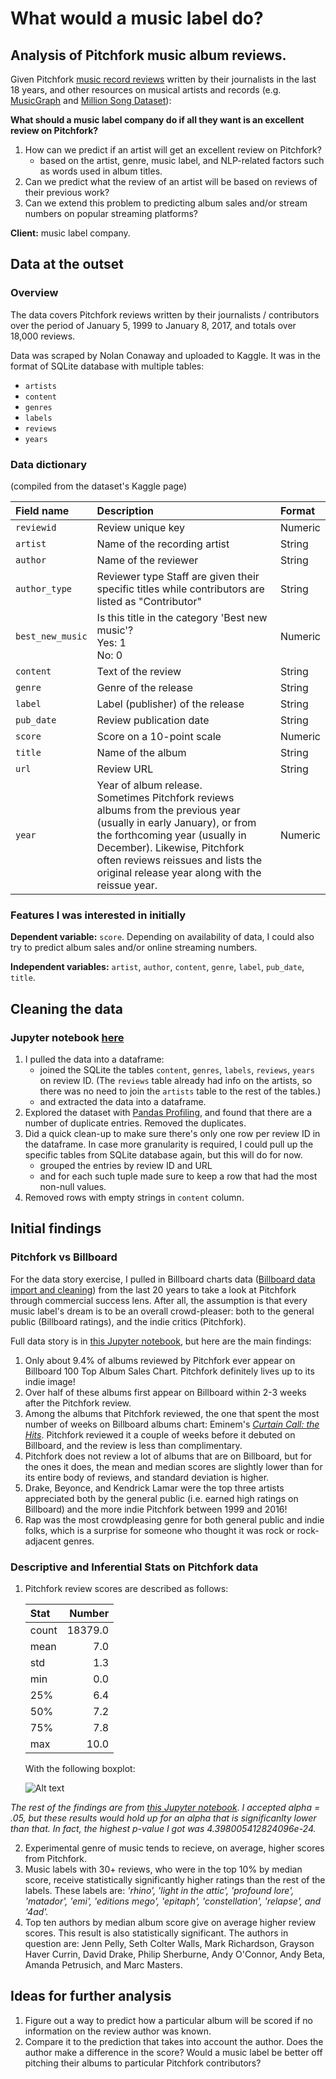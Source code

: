 # What would a music label do? 
## Analysis of Pitchfork music album reviews.

Given Pitchfork [music record reviews](https://www.kaggle.com/nolanbconaway/pitchfork-data) written by their journalists in the last 18 years, and other resources on musical artists and records (e.g. [MusicGraph](https://developer.musicgraph.com/) and [Million Song Dataset](https://labrosa.ee.columbia.edu/millionsong/lastfm#desc)):

**What should a music label company do if all they want is an excellent review on Pitchfork?**

1.	How can we predict if an artist will get an excellent review on Pitchfork?
    -	based on the artist, genre, music label, and NLP-related factors such as words used in album titles. 
2.	Can we predict what the review of an artist will be based on reviews of their previous work?
3.	Can we extend this problem to predicting album sales and/or stream numbers on popular streaming platforms?

**Client:** music label company.

## Data at the outset

### Overview
The data covers Pitchfork reviews written by their journalists / contributors over the period of January 5, 1999 to January 8, 2017, and totals over 18,000 reviews. 

Data was scraped by Nolan Conaway and uploaded to Kaggle. It was in the format of SQLite database with multiple tables: 
* `artists`
* `content`
* `genres`
* `labels`
* `reviews`
* `years`

### Data dictionary
(compiled from the dataset's Kaggle page)

Field name	| Description |	Format
:---         |     :---      |          :--- 
`reviewid`	| Review unique key	 | Numeric
`artist` |	Name of the recording artist |	String
`author` |	Name of the reviewer |	String
`author_type` |	Reviewer type Staff are given their specific titles while contributors are listed as "Contributor" |	String
`best_new_music` |	Is this title in the category 'Best new music'? <br> Yes: 1 <br> No: 0 |	Numeric
`content` |	Text of the review |	String
`genre` |	Genre of the release |	String
`label` |	Label (publisher) of the release |	String
`pub_date` |	Review publication date |	String
`score` |	Score on a 10-point scale |	Numeric
`title` |	Name of the album |	String
`url` |	Review URL |	String
`year` |	Year of album release. <br> Sometimes Pitchfork reviews albums from the previous year (usually in early January), or from the forthcoming year (usually in December). Likewise, Pitchfork often reviews reissues and lists the original release year along with the reissue year. |	Numeric

### Features I was interested in initially

**Dependent variable:** `score`. Depending on availability of data, I could also try to predict album sales and/or online streaming numbers.

**Independent variables:** `artist`, `author`, `content`, `genre`, `label`, `pub_date`, `title`. 

## Cleaning the data 
### Jupyter notebook [here](https://github.com/dinarak/Pitchfork/blob/master/Pitchfork%20data%20wrangling%20-%20for%20submission.ipynb)

1. I pulled the data into a dataframe:
    - joined the SQLite the tables `content`, `genres`, `labels`, `reviews`, `years` on review ID. (The `reviews` table already had info on the artists, so there was no need to join the `artists` table to the rest of the tables.)
    - and extracted the data into a dataframe.
2. Explored the dataset with [Pandas Profiling](https://github.com/pandas-profiling/pandas-profiling/blob/master/README.md), and found that there are a number of duplicate entries. Removed the duplicates.
3. Did a quick clean-up to make sure there's only one row per review ID in the dataframe. In case more granularity is required, I could pull up the specific tables from SQLite database again, but this will do for now.
    - grouped the entries by review ID and URL
    - and for each such tuple made sure to keep a row that had the most non-null values.
4. Removed rows with empty strings in `content` column. 

## Initial findings

### Pitchfork vs Billboard
For the data story exercise, I pulled in Billboard charts data ([Billboard data import and cleaning](https://github.com/dinarak/Pitchfork/blob/master/Downloading%20and%20munging%20Billboard%20data.ipynb)) from the last 20 years to take a look at Pitchfork through commercial success lens. After all, the assumption is that every music label's dream is to be an overall crowd-pleaser: both to the general public (Billboard ratings), and the indie critics (Pitchfork).

Full data story is in [this Jupyter notebook](https://github.com/dinarak/Pitchfork/blob/master/Data%20Story_Billboard%20Top%20Albums%20vs%20Pitchfork%20album%20reviews.ipynb), but here are the main findings:

1. Only about 9.4% of albums reviewed by Pitchfork ever appear on Billboard 100 Top Album Sales Chart. Pitchfork definitely lives up to its indie image!
2. Over half of these albums first appear on Billboard within 2-3 weeks after the Pitchfork review. 
3. Among the albums that Pitchfork reviewed, the one that spent the most number of weeks on Billboard albums chart: Eminem's [*Curtain Call: the Hits*](https://pitchfork.com/reviews/albums/2773-curtain-call-the-hits/). Pitchfork reviewed it a couple of weeks before it debuted on Billboard, and the review is less than complimentary.
4. Pitchfork does not review a lot of albums that are on Billboard, but for the ones it does, the mean and median scores are slightly lower than for its entire body of reviews, and standard deviation is higher.
5. Drake, Beyonce, and Kendrick Lamar were the top three artists appreciated both by the general public (i.e. earned high ratings on Billboard) and the more indie Pitchfork between 1999 and 2016! 
6. Rap was the most crowdpleasing genre for both general public and indie folks, which is a surprise for someone who thought it was rock or rock-adjacent genres.

### Descriptive and Inferential Stats on Pitchfork data

1. Pitchfork review scores are described as follows:

    Stat | Number
    :------- | ------:
    count   | 18379.0
    mean    | 7.0
    std     | 1.3
    min     | 0.0
    25%     | 6.4
    50%     | 7.2
    75%     | 7.8
    max     | 10.0

    With the following boxplot:

    ![Alt text](https://user-images.githubusercontent.com/14901467/39159138-a24f50fe-4729-11e8-855c-20b887fabaa0.png)



*The rest of the findings are from [this Jupyter notebook](https://github.com/dinarak/Pitchfork/blob/master/Pitchfork_Inferential_Statistics.ipynb)*. 
*I accepted alpha = .05, but these results would hold up for an alpha that is significanlty lower than that. In fact, the highest p-value I got was 4.398005412824096e-24.*

   

2. Experimental genre of music tends to recieve, on average, higher scores from Pitchfork. 
3. Music labels with 30+ reviews, who were in the top 10% by median score, receive statistically significantly higher ratings than the rest of the labels. These labels are: *'rhino', 'light in the attic', 'profound lore', 'matador', 'emi', 'editions mego', 'epitaph', 'constellation', 'relapse', and '4ad'.*
4. Top ten authors by median album score give on average higher review scores. This result is also statistically significant. The authors in question are: Jenn Pelly, Seth Colter Walls, Mark Richardson, Grayson Haver Currin, David Drake, Philip Sherburne, Andy O'Connor, Andy Beta, Amanda Petrusich, and Marc Masters.

## Ideas for further analysis

1. Figure out a way to predict how a particular album will be scored if no information on the review author was known. 
2. Compare it to the prediction that takes into account the author. Does the author make a difference in the score? Would a music label be better off pitching their albums to particular Pitchfork contributors?

